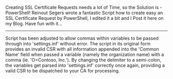 Creating SSL Certificate Requests needs a lot of Time, so the Solution is - PowerShell!
Reinout Segers wrote a fantastic Script how to create easy an SSL Certificate Request by PowerShell, I edited it a bit and I Post it here on my Blog.
Have fun with it...

---

Script has been adjusted to allow commas within variables to be passed through into 'settings.inf' without error.
The script in its original form provides an invalid CSR with all information appended into the 'Common Name' field when passed a variable (namely the organization name) with a comma (ie. 'O=Contoso, Inc.').
By changing the delimiter to a semi-colon, the variables get parsed into 'settings.inf' correctly once again, providing a valid CSR to be dispatched to your CA for processing.